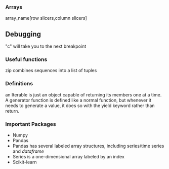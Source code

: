 ### Arrays
array_name[row slicers,column slicers]

## Debugging
"c" will take you to the next breakpoint

### Useful functions
zip combines sequences into a list of tuples

### Definitions
an Iterable is just an object capable of returning its members one at a time.
A generator function is defined like a normal function, but whenever it needs to generate a value, it does so with the yield keyword rather than return.

### Important Packages
- Numpy
- Pandas
 - Pandas has several labeled array structures, including series/time series and *dataframe*
  - Series is a one-dimensional array labeled by an index
- Scikit-learn
